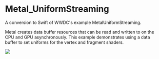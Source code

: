 # Metal_UniformStreaming

A conversion to Swift of WWDC's example MetalUniformStreaming.

Metal creates data buffer resources that can be read and written to on the CPU and GPU asynchronously. This example demonstrates using a data buffer to set uniforms for the vertex and fragment shaders.

![](https://raw.githubusercontent.com/Jamnitzer/Metal_UniformStreaming/screen.png)
